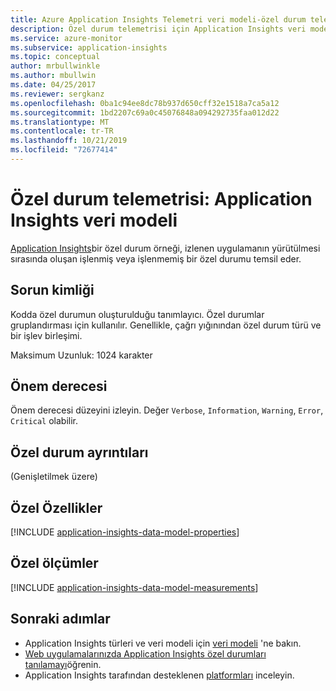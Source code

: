 ```yaml
---
title: Azure Application Insights Telemetri veri modeli-özel durum telemetrisi | Microsoft Docs
description: Özel durum telemetrisi için Application Insights veri modeli
ms.service: azure-monitor
ms.subservice: application-insights
ms.topic: conceptual
author: mrbullwinkle
ms.author: mbullwin
ms.date: 04/25/2017
ms.reviewer: sergkanz
ms.openlocfilehash: 0ba1c94ee8dc78b937d650cff32e1518a7ca5a12
ms.sourcegitcommit: 1bd2207c69a0c45076848a094292735faa012d22
ms.translationtype: MT
ms.contentlocale: tr-TR
ms.lasthandoff: 10/21/2019
ms.locfileid: "72677414"
---
```

# <a name="exception-telemetry-application-insights-data-model"></a>Özel durum telemetrisi: Application Insights veri modeli

[Application Insights](../../azure-monitor/app/app-insights-overview.md)bir özel durum örneği, izlenen uygulamanın yürütülmesi sırasında oluşan işlenmiş veya işlenmemiş bir özel durumu temsil eder.

## <a name="problem-id"></a>Sorun kimliği

Kodda özel durumun oluşturulduğu tanımlayıcı. Özel durumlar gruplandırması için kullanılır. Genellikle, çağrı yığınından özel durum türü ve bir işlev birleşimi.

Maksimum Uzunluk: 1024 karakter

## <a name="severity-level"></a>Önem derecesi

Önem derecesi düzeyini izleyin. Değer `Verbose`, `Information`, `Warning`, `Error`, `Critical` olabilir.

## <a name="exception-details"></a>Özel durum ayrıntıları

(Genişletilmek üzere)

## <a name="custom-properties"></a>Özel Özellikler

[!INCLUDE [application-insights-data-model-properties](../../../includes/application-insights-data-model-properties.md)]

## <a name="custom-measurements"></a>Özel ölçümler

[!INCLUDE [application-insights-data-model-measurements](../../../includes/application-insights-data-model-measurements.md)]

## <a name="next-steps"></a>Sonraki adımlar

- Application Insights türleri ve veri modeli için [veri modeli](data-model.md) 'ne bakın.
- [Web uygulamalarınızda Application Insights özel durumları tanılamayı](../../azure-monitor/app/asp-net-exceptions.md)öğrenin.
- Application Insights tarafından desteklenen [platformları](../../azure-monitor/app/platforms.md) inceleyin.
